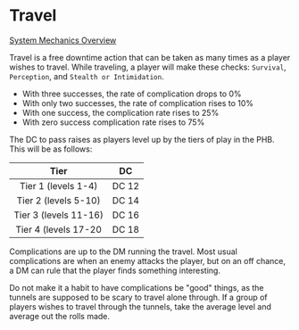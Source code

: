 # Travel
[System Mechanics Overview](15.01%20System%20Mechanics%20Overview.md)

Travel is a free downtime action that can be taken as many times as a player wishes to travel. While traveling, a player will make these checks: `Survival`, `Perception`, and `Stealth or Intimidation`. 
- With three successes, the rate of complication drops to 0%
- With only two successes, the rate of complication rises to 10%
- With one success, the complication rate rises to 25%
- With zero success complication rate rises to 75% 

The DC to pass raises as players level up by the tiers of play in the PHB. This will be as follows:

Tier | DC
:--: | :--:
Tier 1 (levels 1-4) | DC 12
Tier 2 (levels 5-10) | DC 14
Tier 3 (levels 11-16) | DC 16
Tier 4 (levels 17-20 | DC 18

Complications are up to the DM running the travel. Most usual complications are when an enemy attacks the player, but on an off chance, a DM can rule that the player finds something interesting. 

Do not make it a habit to have complications be "good" things, as the tunnels are supposed to be scary to travel alone through. If a group of players wishes to travel through the tunnels, take the average level and average out the rolls made. 
